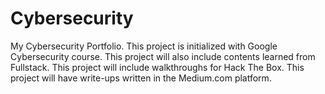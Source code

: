 # Cybersecurity
My Cybersecurity Portfolio. 
This project is initialized with Google Cybersecurity course. 
This project will also include contents learned from Fullstack.
This project will include walkthroughs for Hack The Box. 
This project will have write-ups written in the Medium.com platform. 
